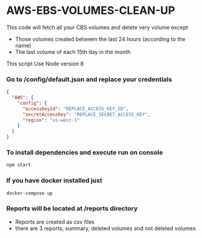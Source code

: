 # AWS-EBS-VOLUMES-CLEAN-UP

This code will fetch all your CBS volumes and delete very volume except
- Those volumes created between the last 24 hours (according to the name)
- The last volume of each 15th day in the month

This script Use Node version 8

### Go to /config/default.json and replace your credentials
```json
{
  "AWS": {
    "config": {
      "accessKeyId": "REPLACE_ACCESS_KEY_ID",
      "secretAccessKey": "REPLACE_SECRET_ACCESS_KEY",
      "region": "us-west-1"
    }
  }
}
```

### To install dependencies and execute run on console
``` javascript
npm start
```

### If you have docker installed just
``` sh
docker-compose up
```

### Reports will be located at /reports directory
- Reports are created as csv files
- there are 3 reports, summary, deleted volumes and not deleted volumes